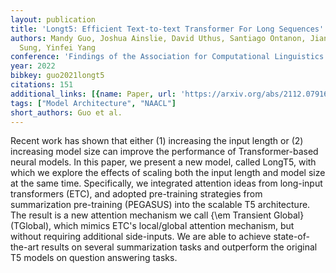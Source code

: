 ```yaml
---
layout: publication
title: 'Longt5: Efficient Text-to-text Transformer For Long Sequences'
authors: Mandy Guo, Joshua Ainslie, David Uthus, Santiago Ontanon, Jianmo Ni, Yun-hsuan
  Sung, Yinfei Yang
conference: 'Findings of the Association for Computational Linguistics: NAACL 2022'
year: 2022
bibkey: guo2021longt5
citations: 151
additional_links: [{name: Paper, url: 'https://arxiv.org/abs/2112.07916'}]
tags: ["Model Architecture", "NAACL"]
short_authors: Guo et al.
---
```

Recent work has shown that either (1) increasing the input length or (2)
increasing model size can improve the performance of Transformer-based neural
models. In this paper, we present a new model, called LongT5, with which we
explore the effects of scaling both the input length and model size at the same
time. Specifically, we integrated attention ideas from long-input transformers
(ETC), and adopted pre-training strategies from summarization pre-training
(PEGASUS) into the scalable T5 architecture. The result is a new attention
mechanism we call \{\em Transient Global\} (TGlobal), which mimics ETC's
local/global attention mechanism, but without requiring additional side-inputs.
We are able to achieve state-of-the-art results on several summarization tasks
and outperform the original T5 models on question answering tasks.